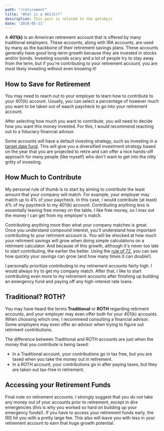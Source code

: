 ```yaml
---
path: "/retirement"
title: "What is a 401(k)?"
description: This post is related to the gatsbyjs
date: '2019-05-21'
---
```

A **401(k)** is an American retirement account that is offered by many traditional employers. These accounts, along with IRA accounts, are used by many as the backbone of their retirement savings plans. These accounts generally have good long-term growth because they are invested in stocks and/or bonds. Investing sounds scary and a lot of people try to stay away from the term,  but if you're contributing to your retirement account, you are most likely investing without even knowing it!

## How to Save for Retirement

You may need to reach out to your employer to learn how to contribute to your 401(k) account. Usually, you can select a percentage of however much you want to be taken out of eaach paycheck to go into your retirement account.

After selecting how much you want to contribute, you will need to decide how you want this money invested. For this, I would recommend reaching out to a fiduciary financial advisor.

Some accounts will have a default investing strategy, such as investing in a [target date fund](https://www.investor.gov/introduction-investing/basics/investment-products/target-date-funds). This will give you a diversified investment strategy based on the year that you are projected to retire and can offer a nice hands-off approach for many people (like myself) who don't want to get into the nitty gritty of investing.

## How Much to Contribute

My personal rule of thumb is to start by aiming to contribute the least amount that your company will match. For example, your employer may match up to 4% of your paycheck. In this case, I would contribute (at least) 4% of my paycheck to my 401(k) account. Contributing anything less is essentially leaving free money on the table. I like free money, so I max out the money I can get from my employer's match.

Contributing anything more than what your company matches is great. Once you understand compound interest, you'll understand how important contributing to your retirment account is. You will be shocked at how much your retirment savings will grow when doing simple calculations on a retirment calculator. And because of this growth, although it's never too late to start contributing, the earlier the better. Using the [rule of 72](https://www.thebalance.com/what-is-the-rule-of-72-how-can-it-help-you-double-your-money-453756), you can see how quickly your savings can grow (and how many times it can double!).

I personally prioritize contributing to my retirement accounts fairly high. I would always try to get my company match. After that, I like to start contributing even more to my retirement accounts after finishing up building an emergency fund and paying off any high-interest rate loans.

## Traditional? ROTH?

You may have heard the terms **Traditional** or **ROTH** regarding retirment accounts, and your employer may even offer both for your 401(k) accounts. When choosing which one, I recommend consulting a financial advisor. Some employers may even offer an advisor when trying to figure out retirment contributions.

The difference between Traditional and ROTH accounts are just when the money that you contribute is being taxed:
-  In a Traditional account, your contributions go in tax free, but you are taxed when you take the money out in retirement.
- In a ROTH account, your contributions go in after paying taxes, but they are taken out tax-free in retirement.

## Accessing your Retirement Funds

Final note on retirement accounts. I strongly suggest that you do not take any money out of your accounts prior to retirement, except in dire emergencies (this is why you worked so hard on building up your emergency funds!). If you have to access your retirement funds early, the IRS hit you with a pretty large fee. This also will leave you with less in your retirement account to earn that huge growth potential.
